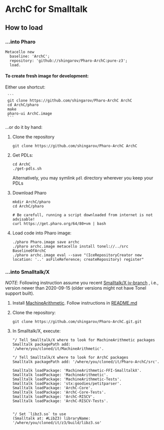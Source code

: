 # ArchC for Smalltalk

## How to load

### ...into Pharo

````
Metacello new
  baseline: 'ArchC';
  repository: 'github://shingarov/Pharo-ArchC:pure-z3';
  load.
````

#### To create fresh image for development:

Either use shortcut:

     ```
     git clone https://github.com/shingarov/Pharo-ArchC ArchC
     cd ArchC/pharo
     make
     pharo-ui ArchC.image
     ```

...or do it by hand:

  1. Clone the repository

     ```
     git clone https://github.com/shingarov/Pharo-ArchC ArchC
     ```

  2. Get PDLs:

     ```
     cd ArchC
     ./get-pdls.sh
     ```

     Alternatively, you may symlink `pdl` directory wherever you keep your PDLs

  3. Download Pharo

     ```
     mkdir ArchC/pharo
     cd ArchC/pharo

     # Be carefull, running a script downloaded from internet is not advisable!
     curl https://get.pharo.org/64/80+vm | bash
     ```

  4. Load code into Pharo image:

     ```
     ./pharo Pharo.image save archc
     ./pharo archc.image metacello install tonel://../src BaselineOfArchC
     ./pharo archc.image eval --save "(IceRepositoryCreator new location: '..' asFileReference; createRepository) register"
     ```
### ...into Smalltalk/X

*NOTE*: Following instruction assume you recent [Smalltalk/X jv-branch](1) , i.e., version newer than 2020-09-15
(older versions might not have Tonel support built).

 1. Install [MachineArithmetic](2). Follow instructions in
    [README.md](https://github.com/shingarov/MachineArithmetic/blob/pure-z3/README.md#into-smalltalkx)

 2. Clone the repository:

    ````
    git clone https://github.com/shingarov/Pharo-ArchC.git.git
    ````

 3. In Smalltalk/X, execute:

    ```
    "/ Tell Smalltalk/X where to look for MachineArithmetic packages
    Smalltalk packagePath add: '/where/you/cloned/it/MachineArithmetic'.

    "/ Tell Smalltalk/X where to look for ArchC packages
    Smalltalk packagePath add: '/where/you/cloned/it/Pharo-ArchC/src'.

    Smalltalk loadPackage: 'MachineArithmetic-FFI-SmalltalkX'.
    Smalltalk loadPackage: 'MachineArithmetic'.
    Smalltalk loadPackage: 'MachineArithmetic-Tests'.
    Smalltalk loadPackage: 'stx:goodies/petitparser'.
    Smalltalk loadPackage: 'ArchC-Core'.
    Smalltalk loadPackage: 'ArchC-Core-Tests'.
    Smalltalk loadPackage: 'ArchC-RISCV'.
    Smalltalk loadPackage: 'ArchC-RISCV-Tests'.


    "/ Set `libz3.so` to use
    (Smalltalk at: #LibZ3) libraryName: '/where/you/cloned/it/z3/build/libz3.so'
    ```

[1]: https://swing.fit.cvut.cz/projects/stx-jv/wiki/Download
[2]: https://github.com/shingarov/MachineArithmetic/
